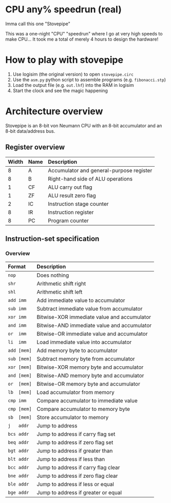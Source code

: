 
# CPU any% speedrun (real)

Imma call this one "Stovepipe"

This was a one-night "CPU" "speedrun" where I go at very high speeds to make CPU... It took me a total of merely 4 hours to design the hardware!


# How to play with stovepipe
1. Use logisim (the original version) to open `stovepipe.circ`
2. Use the `asm.py` python script to assemble programs (e.g. `fibonacci.stp`)
3. Load the output file (e.g. `out.lhf`) into the RAM in logisim
4. Start the clock and see the magic happening


# Architecture overview

Stovepipe is an 8-bit von Neumann CPU with an 8-bit accumulator and an 8-bit data/address bus.

## Register overview
| Width | Name | Description
| :---- | :--- | :----------
| 8     | A    | Accumulator and general-purpose register
| 8     | B    | Right-hand side of ALU operations
| 1     | CF   | ALU carry out flag
| 1     | ZF   | ALU result zero flag
| 2     | IC   | Instruction stage counter
| 8     | IR   | Instruction register
| 8     | PC   | Program counter

## Instruction-set specification
### Overview
| Format      | Description
| :---------- | :----------
| `nop`       | Does nothing
| `shr`       | Arithmetic shift right
| `shl`       | Arithmetic shift left
| `add imm`   | Add immediate value to accumulator
| `sub imm`   | Subtract immediate value from accumulator
| `xor imm`   | Bitwise-XOR immediate value and accumulator
| `and imm`   | Bitwise-AND immediate value and accumulator
| `or  imm`   | Bitwise-OR immediate value and accumulator
| `li  imm`   | Load immediate value into accumulator
| `add [mem]` | Add memory byte to accumulator
| `sub [mem]` | Subtract memory byte from accumulator
| `xor [mem]` | Bitwise-XOR memory byte and accumulator
| `and [mem]` | Bitwise-AND memory byte and accumulator
| `or  [mem]` | Bitwise-OR memory byte and accumulator
| `lb  [mem]` | Load accumulator from memory
| `cmp imm`   | Compare accumulator to immediate value
| `cmp [mem]` | Compare accumulator to memory byte
| `sb  [mem]` | Store accumulator to memory
| `j   addr`  | Jump to address
| `bcs addr`  | Jump to address if carry flag set
| `beq addr`  | Jump to address if zero flag set
| `bgt addr`  | Jump to address if greater than
| `blt addr`  | Jump to address if less than
| `bcc addr`  | Jump to address if carry flag clear
| `bne addr`  | Jump to address if zero flag clear
| `ble addr`  | Jump to address if less or equal
| `bge addr`  | Jump to address if greater or equal
